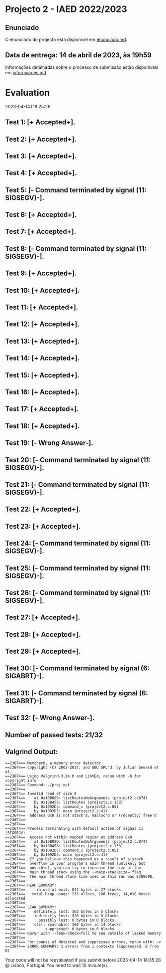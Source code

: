 # Projecto 2 - IAED 2022/2023

## Enunciado

O enunciado do projecto está disponível em [enunciado.md](enunciado.md). 

## Data de entrega: 14 de abril de 2023, às 19h59

Informações detalhadas sobre o processo de submissão estão disponíveis em [informacoes.md](informacoes.md).



# Evaluation

2023-04-14T18:25:28

## Test 1: [+ Accepted+].
## Test 2: [+ Accepted+].
## Test 3: [+ Accepted+].
## Test 4: [+ Accepted+].
## Test 5: [- Command terminated by signal (11: SIGSEGV)-].

## Test 6: [+ Accepted+].
## Test 7: [+ Accepted+].
## Test 8: [- Command terminated by signal (11: SIGSEGV)-].

## Test 9: [+ Accepted+].
## Test 10: [+ Accepted+].
## Test 11: [+ Accepted+].
## Test 12: [+ Accepted+].
## Test 13: [+ Accepted+].
## Test 14: [+ Accepted+].
## Test 15: [+ Accepted+].
## Test 16: [+ Accepted+].
## Test 17: [+ Accepted+].
## Test 18: [+ Accepted+].
## Test 19: [- Wrong Answer-].


## Test 20: [- Command terminated by signal (11: SIGSEGV)-].

## Test 21: [- Command terminated by signal (11: SIGSEGV)-].

## Test 22: [+ Accepted+].
## Test 23: [+ Accepted+].
## Test 24: [- Command terminated by signal (11: SIGSEGV)-].

## Test 25: [- Command terminated by signal (11: SIGSEGV)-].

## Test 26: [- Command terminated by signal (11: SIGSEGV)-].

## Test 27: [+ Accepted+].
## Test 28: [+ Accepted+].
## Test 29: [+ Accepted+].
## Test 30: [- Command terminated by signal (6: SIGABRT)-].

## Test 31: [- Command terminated by signal (6: SIGABRT)-].

## Test 32: [- Wrong Answer-].




## Number of passed tests: 21/32


## Valgrind Output:


```
==23674== Memcheck, a memory error detector
==23674== Copyright (C) 2002-2017, and GNU GPL'd, by Julian Seward et al.
==23674== Using Valgrind-3.14.0 and LibVEX; rerun with -h for copyright info
==23674== Command: ./proj.out
==23674== 
==23674== Invalid read of size 8
==23674==    at 0x10B08D: listRoutesNoArguments (project2.c:874)
==23674==    by 0x10B458: listRoutes (project2.c:138)
==23674==    by 0x1092D5: command_c (project2.c:85)
==23674==    by 0x1092D5: main (project2.c:41)
==23674==  Address 0x0 is not stack'd, malloc'd or (recently) free'd
==23674== 
==23674== 
==23674== Process terminating with default action of signal 11 (SIGSEGV)
==23674==  Access not within mapped region at address 0x0
==23674==    at 0x10B08D: listRoutesNoArguments (project2.c:874)
==23674==    by 0x10B458: listRoutes (project2.c:138)
==23674==    by 0x1092D5: command_c (project2.c:85)
==23674==    by 0x1092D5: main (project2.c:41)
==23674==  If you believe this happened as a result of a stack
==23674==  overflow in your program's main thread (unlikely but
==23674==  possible), you can try to increase the size of the
==23674==  main thread stack using the --main-stacksize= flag.
==23674==  The main thread stack size used in this run was 8388608.
==23674== 
==23674== HEAP SUMMARY:
==23674==     in use at exit: 842 bytes in 27 blocks
==23674==   total heap usage: 213 allocs, 186 frees, 14,018 bytes allocated
==23674== 
==23674== LEAK SUMMARY:
==23674==    definitely lost: 162 bytes in 5 blocks
==23674==    indirectly lost: 320 bytes in 8 blocks
==23674==      possibly lost: 0 bytes in 0 blocks
==23674==    still reachable: 360 bytes in 14 blocks
==23674==         suppressed: 0 bytes in 0 blocks
==23674== Rerun with --leak-check=full to see details of leaked memory
==23674== 
==23674== For counts of detected and suppressed errors, rerun with: -v
==23674== ERROR SUMMARY: 1 errors from 1 contexts (suppressed: 0 from 0)

```


Your code will not be reevaluated if you submit before 2023-04-14 18:35:28 @ Lisbon, Portugal. You need to wait 10 minute(s).

